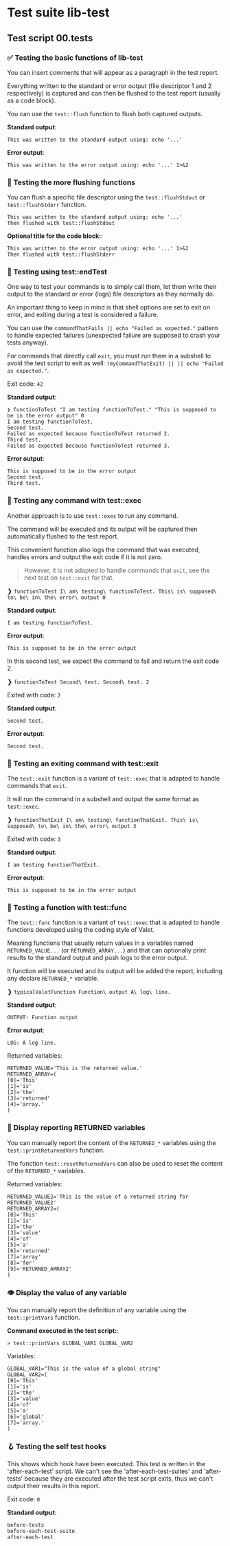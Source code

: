 # Test suite lib-test

## Test script 00.tests

### ✅ Testing the basic functions of lib-test

You can insert comments that will appear as a paragraph in the test report.

Everything written to the standard or error output (file descriptor 1 and 2 respectively) is captured and can then be flushed to the test report (usually as a code block).

You can use the `test::flush` function to flush both captured outputs.

**Standard output**:

```text
This was written to the standard output using: echo '...'
```

**Error output**:

```text
This was written to the error output using: echo '...' 1>&2
```

### 🚽 Testing the more flushing functions

You can flush a specific file descriptor using the `test::flushStdout` or `test::flushStderr` function.

```text
This was written to the standard output using: echo '...'
Then flushed with test::flushStdout
```

**Optional title for the code block:**:

```text
This was written to the error output using: echo '...' 1>&2
Then flushed with test::flushStderr
```

### 🧫 Testing using test::endTest

One way to test your commands is to simply call them, let them write their output to the standard or error (logs) file descriptors as they normally do.

An important thing to keep in mind is that shell options are set to exit on error, and exiting during a test is considered a failure.

You can use the `commandThatFails || echo "Failed as expected."` pattern to handle expected failures (unexpected failure are supposed to crash your tests anyway).

For commands that directly call `exit`, you must run them in a subshell to avoid the test script to exit as well: `(myCommandThatExit) || || echo "Failed as expected."`.

Exit code: `42`

**Standard output**:

```text
❯ functionToTest "I am testing functionToTest." "This is supposed to be in the error output" 0
I am testing functionToTest.
Second test.
Failed as expected because functionToTest returned 2.
Third test.
Failed as expected because functionToTest returned 3.
```

**Error output**:

```text
This is supposed to be in the error output
Second test.
Third test.
```

### 🧪 Testing any command with test::exec

Another approach is to use `test::exec` to run any command.

The command will be executed and its output will be captured then automatically flushed to the test report.

This convenient function also logs the command that was executed, handles errors and output the exit code if it is not zero.

> However, it is not adapted to handle commands that `exit`, see the next test on `test::exit` for that.

❯ `functionToTest I\ am\ testing\ functionToTest. This\ is\ supposed\ to\ be\ in\ the\ error\ output 0`

**Standard output**:

```text
I am testing functionToTest.
```

**Error output**:

```text
This is supposed to be in the error output
```

In this second test, we expect the command to fail and return the exit code 2.

❯ `functionToTest Second\ test. Second\ test. 2`

Exited with code: `2`

**Standard output**:

```text
Second test.
```

**Error output**:

```text
Second test.
```

### 👋 Testing an exiting command with test::exit

The `test::exit` function is a variant of `test::exec` that is adapted to handle commands that `exit`.

It will run the command in a subshell and output the same format as `test::exec`.

❯ `functionThatExit I\ am\ testing\ functionThatExit. This\ is\ supposed\ to\ be\ in\ the\ error\ output 3`

Exited with code: `3`

**Standard output**:

```text
I am testing functionThatExit.
```

**Error output**:

```text
This is supposed to be in the error output
```

### 🔬 Testing a function with test::func

The `test::func` function is a variant of `test::exec` that is adapted to handle functions developed using the coding style of Valet.

Meaning functions that usually return values in a variables named `RETURNED_VALUE...` (or `RETURNED_ARRAY...`) and that can optionally print results to the standard output and push logs to the error output.

It function will be executed and its output will be added the report, including any declare `RETURNED_*` variable.

❯ `typicalValetFunction Function\ output A\ log\ line.`

**Standard output**:

```text
OUTPUT: Function output
```

**Error output**:

```text
LOG: A log line.
```

Returned variables:

```text
RETURNED_VALUE='This is the returned value.'
RETURNED_ARRAY=(
[0]='This'
[1]='is'
[2]='the'
[3]='returned'
[4]='array.'
)
```

### 🙈 Display reporting RETURNED variables

You can manually report the content of the `RETURNED_*` variables using the `test::printReturnedVars` function.

The function `test::resetReturnedVars` can also be used to reset the content of the `RETURNED_*` variables.

Returned variables:

```text
RETURNED_VALUE2='This is the value of a returned string for RETURNED_VALUE2'
RETURNED_ARRAY2=(
[0]='This'
[1]='is'
[2]='the'
[3]='value'
[4]='of'
[5]='a'
[6]='returned'
[7]='array'
[8]='for'
[9]='RETURNED_ARRAY2'
)
```

### 👁️ Display the value of any variable

You can manually report the definition of any variable using the `test::printVars` function.

**Command executed in the test script:**:

```text
> test::printVars GLOBAL_VAR1 GLOBAL_VAR2
```

Variables:

```text
GLOBAL_VAR1="This is the value of a global string"
GLOBAL_VAR2=(
[0]='This'
[1]='is'
[2]='the'
[3]='value'
[4]='of'
[5]='a'
[6]='global'
[7]='array.'
)
```

### 🪝 Testing the self test hooks

This shows which hook have been executed. This test is written in the 'after-each-test' script. We can't see the 'after-each-test-suites' and 'after-tests' because they are executed after the test script exits, thus we can't output their results in this report.

Exit code: `0`

**Standard output**:

```text
before-tests
before-each-test-suite
after-each-test

```


